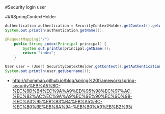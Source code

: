 #Security login user

###SpringContextHolder
````java
Authentication authentication = SecurityContextHolder.getContext().getAuthentication();
System.out.println(authentication.getName());
````
````java
@RequestMapping("/")
    public String index(Principal principal) {
        System.out.println(principal.getName());
        return "index";
    }
````
````java
User user = (User) SecurityContextHolder.getContext().getAuthentication().getPrincipal();
System.out.println(user.getUsername());
````
- http://chomman.github.io/blog/spring%20framework/spring-security%EB%A5%BC-%EC%9D%B4%EC%9A%A9%ED%95%98%EC%97%AC-%EC%82%AC%EC%9A%A9%EC%9E%90%EC%9D%98-%EC%A0%95%EB%B3%B4%EB%A5%BC-%EC%B0%BE%EB%8A%94-%EB%B0%A9%EB%B2%95/